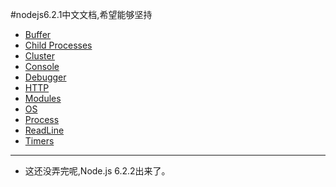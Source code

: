 #nodejs6.2.1中文文档,希望能够坚持

- [Buffer](docs/Buffer.md)
- [Child Processes](docs/ChildProcesses.md)
- [Cluster](docs/Cluster.md)
- [Console](docs/Console.md)
- [Debugger](docs/Debugger.md)
- [HTTP](docs/http.md)
- [Modules](docs/Modules.md)
- [OS](docs/OS.md)
- [Process](docs/Process.md)
- [ReadLine](docs/Readline.md)
- [Timers](docs/Timers.md)


---
- 这还没弄完呢,Node.js 6.2.2出来了。

